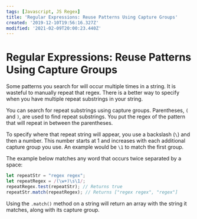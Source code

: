 ```yaml
---
tags: [Javascript, JS Regex]
title: 'Regular Expressions: Reuse Patterns Using Capture Groups'
created: '2019-12-10T19:56:16.327Z'
modified: '2021-02-09T20:00:23.440Z'
---
```


Regular Expressions: Reuse Patterns Using Capture Groups
========================================================

Some patterns you search for will occur multiple times in a string. It is wasteful to manually repeat that regex. There is a better way to specify when you have multiple repeat substrings in your string.

You can search for repeat substrings using capture groups. Parentheses, ```(``` and ```)```, are used to find repeat substrings. You put the regex of the pattern that will repeat in between the parentheses.

To specify where that repeat string will appear, you use a backslash (```\```) and then a number. This number starts at 1 and increases with each additional capture group you use. An example would be ```\1``` to match the first group.

The example below matches any word that occurs twice separated by a space:
``` javascript
let repeatStr = "regex regex";
let repeatRegex = /(\w+)\s\1/;
repeatRegex.test(repeatStr); // Returns true
repeatStr.match(repeatRegex); // Returns ["regex regex", "regex"]

```
Using the ```.match()``` method on a string will return an array with the string it matches, along with its capture group.

